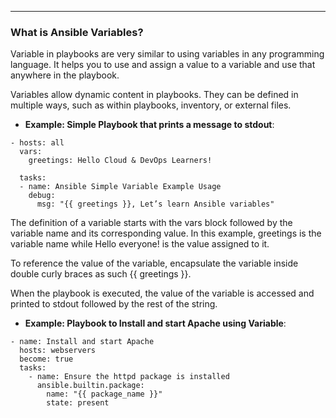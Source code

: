 ---
### What is Ansible Variables?
Variable in playbooks are very similar to using variables in any programming language. It helps you to use and assign a value to a variable and use that anywhere in the playbook. 

Variables allow dynamic content in playbooks. They can be defined in multiple ways, such as within playbooks, inventory, or external files.

- **Example: Simple Playbook that prints a message to stdout**:

```
- hosts: all
  vars:
    greetings: Hello Cloud & DevOps Learners!

  tasks:
  - name: Ansible Simple Variable Example Usage
    debug:
      msg: "{{ greetings }}, Let’s learn Ansible variables"
```
The definition of a variable starts with the vars block followed by the variable name and its corresponding value. In this example, greetings is the variable name while Hello everyone! is the value assigned to it.

To reference the value of the variable, encapsulate the variable inside double curly braces as such {{ greetings }}.

When the playbook is executed, the value of the variable is accessed and printed to stdout followed by the rest of the string.

- **Example: Playbook to Install and start Apache using Variable**:

```
- name: Install and start Apache
  hosts: webservers
  become: true
  tasks:
    - name: Ensure the httpd package is installed
      ansible.builtin.package:
        name: "{{ package_name }}"
        state: present
```

